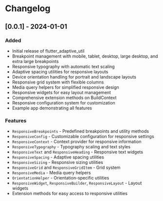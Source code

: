# Changelog

## [0.0.1] - 2024-01-01

### Added
- Initial release of flutter_adaptive_util
- Breakpoint management with mobile, tablet, desktop, large desktop, and extra large breakpoints
- Responsive typography with automatic text scaling
- Adaptive spacing utilities for responsive layouts
- Device orientation handling for portrait and landscape layouts
- Responsive grid system with flexible columns
- Media query helpers for simplified responsive design
- Responsive widgets for easy layout management
- Comprehensive extension methods on BuildContext
- Responsive configuration system for customization
- Example app demonstrating all features

### Features
- `ResponsiveBreakpoints` - Predefined breakpoints and utility methods
- `ResponsiveConfig` - Customizable configuration for responsive settings
- `ResponsiveContext` - Context provider for responsive information
- `ResponsiveTypography` - Typography scaling and text styles
- `ResponsiveText` and `ResponsiveHeading` - Responsive text widgets
- `ResponsiveSpacing` - Adaptive spacing utilities
- `ResponsiveSizing` - Responsive sizing utilities
- `ResponsiveGrid` and `ResponsiveGridItem` - Grid system
- `ResponsiveMedia` - Media query helpers
- `OrientationHelper` - Orientation-specific utilities
- `ResponsiveWidget`, `ResponsiveBuilder`, `ResponsiveLayout` - Layout widgets
- Extension methods for easy access to responsive utilities 